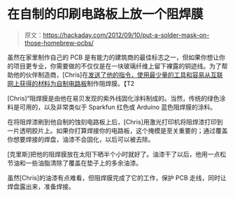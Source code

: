 # 在自制的印刷电路板上放一个阻焊膜

> 原文：<https://hackaday.com/2012/09/10/put-a-solder-mask-on-those-homebrew-pcbs/>

虽然在家里制作自己的 PCB 是有能力的建筑商的最佳标志之一，但如果你想让你的项目更专业，你需要做的不仅仅是在一块玻璃纤维上留下裸露的铜迹线。为了帮助他的伙伴制造商，[Chris]在[发送了他的指令，使用最少量的工具和容易从互联网上获得的材料为自制电路板](http://www.instructables.com/id/Professional-Home-Brew-PCB-Creating-a-solder-mask/?ALLSTEPS)制作阻焊膜。【T2

[Chris]“阻焊膜是由他在易贝发现的紫外线固化涂料制成的。当然，传统的绿色涂料是可用的，以及非常类似于 Sparkfun 红色或 Arduino 蓝色阻焊膜的涂料。

在将阻焊漆刷到他自制的蚀刻电路板上后，[Chris]用激光打印机将阻焊漆打印到一片透明胶片上。如果你打算焊接你的电路板，这个掩模是至关重要的；通过覆盖你想要焊接的焊盘，油漆不会固化，以后可以被去除。

[克里斯]把他的阻焊膜放在太阳下晒半个小时就好了。油漆干了以后，他用一点松节油和一些油脂清除了覆盖在垫子上的多余油漆。

虽然[Chris]的油漆有点难看，但阻焊膜完成了它的工作，保护 PCB 走线，同时让焊盘露出来，准备焊接。